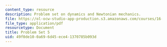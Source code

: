 ```yaml
---
content_type: resource
description: Problem set on dynamics and Newtonian mechanics.
file: https://ol-ocw-studio-app-production.s3.amazonaws.com/courses/16-07-dynamics-fall-2009/49f0de100a696d45ece41370785b093d_MIT16_07F09_hw05.pdf
file_type: application/pdf
resourcetype: Document
title: Problem Set 5
uid: 49f0de10-0a69-6d45-ece4-1370785b093d
---
```

